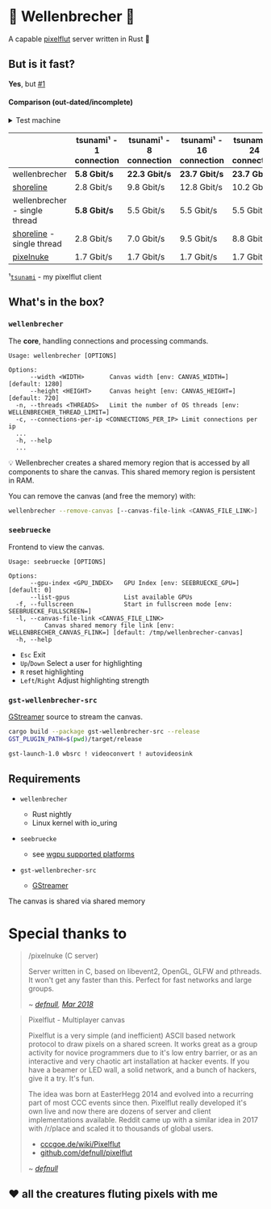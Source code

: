 # 🌊 Wellenbrecher 🌊

A capable [pixelflut](https://github.com/defnull/pixelflut) server written in Rust 🦀

## But is it fast?

**Yes**, but [#1](https://github.com/bits0rcerer/wellenbrecher/issues/1)

#### Comparison (out-dated/incomplete)

<details>
  <summary>Test machine</summary>

  ```neofetch
                    -`                    bits0rcerer@bench
                   .o+`                   ----------------------
                  `ooo/                   OS: Arch Linux x86_64
                 `+oooo:                  Host: Alder Lake-H PCH (ERYING G660 ITX) E1.0G
                `+oooooo:                 Kernel: 6.6.3-arch1-1
                -+oooooo+:                Pixelflut Canvas: 1280x720
              `/:-:++oooo+:               CPU: 12th Gen Intel i5-12500H (16) @ 4.500GHz
             `/++++/+++++++:              GPU: Intel Alder Lake-P GT2 [Iris Xe Graphics]
            `/++++++++++++++:             Memory: 16GiB
           `/+++ooooooooooooo/`           NIC: Intel Corporation Ethernet Controller XL710 for 40GbE QSFP+
          ./ooosssso++osssssso+`          Kernel parameter: ... mitigations=off ...
         .oossssso-````/ossssss+`
        -osssssso.      :ssssssso.
       :osssssss/        osssso+++.
      /ossssssss/        +ssssooo/-                               
    `/ossssso+/:-        -:/+osssso+-
   `+sso+:-`                 `.-/+oso:
  `++:.                           `-/+/
  .`                                 `/
  ```

</details>

|                                                                          | tsunami¹ - 1 connection | tsunami¹ - 8 connection | tsunami¹ - 16 connection | tsunami¹ - 24 connection | tsunami¹ - 256 connection |
|--------------------------------------------------------------------------|-------------------------|-------------------------|--------------------------|--------------------------|---------------------------|
| wellenbrecher                                                            | **5.8 Gbit/s**          | **22.3 Gbit/s**         | **23.7 Gbit/s**          | **23.7 Gbit/s**          | **23.6 Gbit/s**           |
| [shoreline](https://github.com/TobleMiner/shoreline)                     | 2.8 Gbit/s              | 9.8 Gbit/s              | 12.8 Gbit/s              | 10.2 Gbit/s              | 16.0 Gbit/s               |
| wellenbrecher - single thread                                            | **5.8 Gbit/s**          | 5.5 Gbit/s              | 5.5 Gbit/s               | 5.5 Gbit/s               | 5.4 Gbit/s                |
| [shoreline](https://github.com/TobleMiner/shoreline)     - single thread | 2.8 Gbit/s              | 7.0 Gbit/s              | 9.5 Gbit/s               | 8.8 Gbit/s               | 9.8 Gbit/s                |
| [pixelnuke](https://github.com/defnull/pixelflut#pixelnuke-c-server)     | 1.7 Gbit/s              | 1.7 Gbit/s              | 1.7 Gbit/s               | 1.7 Gbit/s               | 1.6 Gbit/s                |

¹[`tsunami`](https://github.com/bits0rcerer/tsunami) - my pixelflut client

## What's in the box?

### `wellenbrecher`

The **core**, handling connections and processing commands.

```
Usage: wellenbrecher [OPTIONS]

Options:
      --width <WIDTH>       Canvas width [env: CANVAS_WIDTH=] [default: 1280]
      --height <HEIGHT>     Canvas height [env: CANVAS_HEIGHT=] [default: 720]
  -n, --threads <THREADS>   Limit the number of OS threads [env: WELLENBRECHER_THREAD_LIMIT=]
  -c, --connections-per-ip <CONNECTIONS_PER_IP> Limit connections per ip
  ...
  -h, --help
  ...
```

💡
Wellenbrecher creates a shared memory region that is accessed by all components to share the canvas.
This shared memory region is persistent in RAM.

You can remove the canvas (and free the memory) with:

```bash
wellenbrecher --remove-canvas [--canvas-file-link <CANVAS_FILE_LINK>]
```

### `seebruecke`

Frontend to view the canvas.

```
Usage: seebruecke [OPTIONS]

Options:
      --gpu-index <GPU_INDEX>   GPU Index [env: SEEBRUECKE_GPU=] [default: 0]
      --list-gpus               List available GPUs
  -f, --fullscreen              Start in fullscreen mode [env: SEEBRUECKE_FULLSCREEN=]
  -l, --canvas-file-link <CANVAS_FILE_LINK> 
          Canvas shared memory file link [env: WELLENBRECHER_CANVAS_FLINK=] [default: /tmp/wellenbrecher-canvas]
  -h, --help
  ```

- `Esc` Exit
- `Up`/`Down` Select a user for highlighting
- `R` reset highlighting
- `Left`/`Right` Adjust highlighting strength

### `gst-wellenbrecher-src`

[GStreamer](https://gstreamer.freedesktop.org/) source to stream the canvas.

```bash
cargo build --package gst-wellenbrecher-src --release
GST_PLUGIN_PATH=$(pwd)/target/release

gst-launch-1.0 wbsrc ! videoconvert ! autovideosink
  ```

## Requirements

- `wellenbrecher`
    - Rust nightly
    - Linux kernel with io_uring

- `seebruecke`
    - see [wgpu supported platforms](https://github.com/gfx-rs/wgpu#supported-platforms)

- `gst-wellenbrecher-src`
  - [GStreamer](https://gstreamer.freedesktop.org/)

The canvas is shared via shared memory

# Special thanks to

> /pixelnuke (C server)
>
> Server written in C, based on libevent2, OpenGL, GLFW and pthreads. It won't get any faster than this.
> Perfect for fast networks and large groups.
>
> ~ <cite>[defnull](https://github.com/defnull), [Mar 2018](https://github.com/defnull/pixelflut/commit/51143d90ed0631293be1d48565874c44515c0dee)</cite>

> Pixelflut - Multiplayer canvas
>
> Pixelflut is a very simple (and inefficient) ASCII based network protocol to draw pixels on a shared screen.
> It works great as a group activity for novice programmers due to it's low entry barrier, or as an interactive and
> very chaotic art installation at hacker events. If you have a beamer or LED wall, a solid network, and a bunch of
> hackers, give it a try. It's fun.
>
> The idea was born at EasterHegg 2014 and evolved into a recurring part of most CCC events since then.
> Pixelflut really developed it's own live and now there are dozens of server and client implementations available.
> Reddit came up with a similar idea in 2017 with /r/place and scaled it to thousands of global users.
>
> - [cccgoe.de/wiki/Pixelflut](https://cccgoe.de/wiki/Pixelflut)
> - [github.com/defnull/pixelflut](https://github.com/defnull/pixelflut)
>
> ~ <cite>[defnull](https://defnull.de/about.html)</cite>

## ❤️ all the creatures fluting pixels with me
